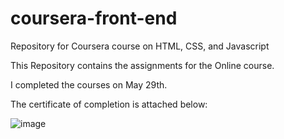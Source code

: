 # coursera-front-end
Repository for Coursera course on HTML, CSS, and Javascript

This Repository contains the assignments for the Online course. 

I completed the courses on May 29th.

The certificate of completion is attached below:

![image](https://user-images.githubusercontent.com/68716736/120102425-e4e5ab00-c185-11eb-93de-1558cc8e0bca.png)

